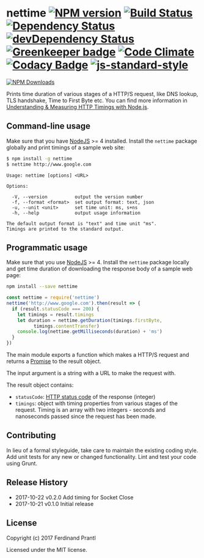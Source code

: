 # nettime [![NPM version](https://badge.fury.io/js/nettime.png)](http://badge.fury.io/js/nettime) [![Build Status](https://travis-ci.org/prantlf/nettime.png)](https://travis-ci.org/prantlf/nettime) [![Dependency Status](https://david-dm.org/prantlf/nettime.svg)](https://david-dm.org/prantlf/nettime) [![devDependency Status](https://david-dm.org/prantlf/nettime/dev-status.svg)](https://david-dm.org/prantlf/nettime#info=devDependencies) [![Greenkeeper badge](https://badges.greenkeeper.io/prantlf/nettime.svg)](https://greenkeeper.io/) [![Code Climate](https://codeclimate.com/github/prantlf/nettime/badges/gpa.svg)](https://codeclimate.com/github/prantlf/nettime) [![Codacy Badge](https://www.codacy.com/project/badge/f3896e8dfa5342b8add12d50390edfcd)](https://www.codacy.com/public/prantlf/nettime) [![js-standard-style](https://cdn.rawgit.com/standard/standard/master/badge.svg)](http://standardjs.com)

[![NPM Downloads](https://nodei.co/npm/nettime.png?downloads=true&stars=true)](https://www.npmjs.com/package/nettime)

Prints time duration of various stages of a HTTP/S request, like DNS lookup, TLS handshake, Time to First Byte etc. You can find more information in [Understanding & Measuring HTTP Timings with Node.js](https://blog.risingstack.com/measuring-http-timings-node-js/).

## Command-line usage

Make sure that you have [NodeJS] >= 4 installed. Install the `nettime` package globally and print timings of a sample web site:

```bash
$ npm install -g nettime
$ nettime http://www.google.com
```

```text
Usage: nettime [options] <URL>

Options:

  -V, --version          output the version number
  -f, --format <format>  set output format: text, json
  -u, --unit <unit>      set time unit: ms, s+ns
  -h, --help             output usage information

The default output format is "text" and time unit "ms".
Timings are printed to the standard output.
```

## Programmatic usage

Make sure that you use [NodeJS] >= 4. Install the `nettime` package locally and get time duration of downloading the response body of a sample web page:

```bash
npm install --save nettime
```

```javascript
const nettime = require('nettime')
nettime('http://www.google.com').then(result => {
  if (result.statusCode === 200) {
    let timings = result.timings
    let duration = nettime.getDuration(timings.firstByte,
          timings.contentTransfer)
    console.log(nettime.getMilliseconds(duration) + 'ms')
  }
})
```

The main module exports a function which makes a HTTP/S request and returns a [Promise] to the result object.

The input argument is a string with a URL to make the request with.

The result object contains:

* `statusCode`: [HTTP status code] of the response (integer)
* `timings`: object with timing properties from various stages of the request. Timing is an array with two integers - seconds and nanoseconds passed since the request has been made.

## Contributing

In lieu of a formal styleguide, take care to maintain the existing coding
style.  Add unit tests for any new or changed functionality. Lint and test
your code using Grunt.

## Release History

* 2017-10-22   v0.2.0   Add timing for Socket Close
* 2017-10-21   v0.1.0   Initial release

## License

Copyright (c) 2017 Ferdinand Prantl

Licensed under the MIT license.

[NodeJS]: http://nodejs.org/
[Promise]: https://developer.mozilla.org/en-US/docs/Web/JavaScript/Reference/Global_Objects/Promise
[HTTP status code]: https://en.wikipedia.org/wiki/List_of_HTTP_status_codes
